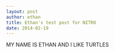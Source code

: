 ```yaml
---
layout: post 
author: ethan
title: Ethan's test post for NITRO
date: 2014-02-19
---
```


MY NAME IS ETHAN AND I LIKE TURTLES 